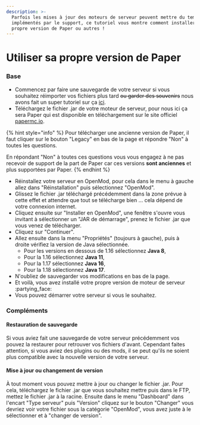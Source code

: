 ```yaml
---
description: >-
  Parfois les mises à jour des moteurs de serveur peuvent mettre du temps à être
  implémentés par le support, ce tutoriel vous montre comment installer sa
  propre version de Paper ou autres !
---
```


# Utiliser sa propre version de Paper

### Base

* Commencez par faire une sauvegarde de votre serveur si vous souhaitez réimporter vos fichiers plus tard ~~ou garder des souvenirs~~ nous avons fait un super tutoriel sur ça [ici](../omgserv/sauvegarde-et-restauration.md).
* Téléchargez le fichier .jar de votre moteur de serveur, pour nous ici ça sera Paper qui est disponible en téléchargement sur le site officiel [papermc.io](https://papermc.io/downloads).

{% hint style="info" %}
Pour télécharger une ancienne version de Paper, il faut cliquer sur le bouton "Legacy" en bas de la page et répondre "Non" à toutes les questions.&#x20;

En répondant "Non" à toutes ces questions vous vous engagez à ne pas recevoir de support de la part de Paper car ces versions **sont anciennes** et plus supportées par Paper.
{% endhint %}

* Réinstallez votre serveur en OpenMod, pour cela dans le menu à gauche allez dans "Réinstallation" puis sélectionnez "OpenMod".
* Glissez le fichier .jar téléchargé précédemment dans la zone prévue à cette effet et attendre que tout se télécharge bien ... cela dépend de votre connexion internet.
* Cliquez ensuite sur "Installer en OpenMod", une fenêtre s'ouvre vous invitant à sélectionner un "JAR de démarrage", prenez le fichier .jar que vous venez de télécharger.
* Cliquez sur "Continuer".
* Allez ensuite dans la menu "Propriétés" (toujours à gauche), puis à droite vérifiez la version de Java sélectionnée.
  * Pour les versions en dessous de 1.16 sélectionnez **Java 8**,
  * Pour la 1.16 sélectionnez **Java 11**,
  * Pour la 1.17 sélectionnez **Java 16**,
  * Pour la 1.18 sélectionnez **Java 17**.
* N'oubliez de sauvegarder vos modifications en bas de la page.
* Et voilà, vous avez installé votre propre version de moteur de serveur :partying\_face:
* Vous pouvez démarrer votre serveur si vous le souhaitez.

### Compléments

#### Restauration de sauvegarde

Si vous aviez fait une sauvegarde de votre serveur précédemment vos pouvez la restaurer pour retrouver vos fichiers d'avant. Cependant faites attention, si vous aviez des plugins ou des mods, il se peut qu'ils ne soient plus compatible avec la nouvelle version de votre serveur.

#### Mise à jour ou changement de version

À tout moment vous pouvez mettre à jour ou changer le fichier .jar. Pour cela, téléchargez le fichier .jar que vous souhaitez mettre puis dans le FTP, mettez le fichier .jar à la racine. Ensuite dans le menu "Dashboard" dans l'encart "Type serveur" puis "Version" cliquez sur le bouton "Changer" vous devriez voir votre fichier sous la catégorie "OpenMod", vous avez juste à le sélectionner et à "changer de version".
